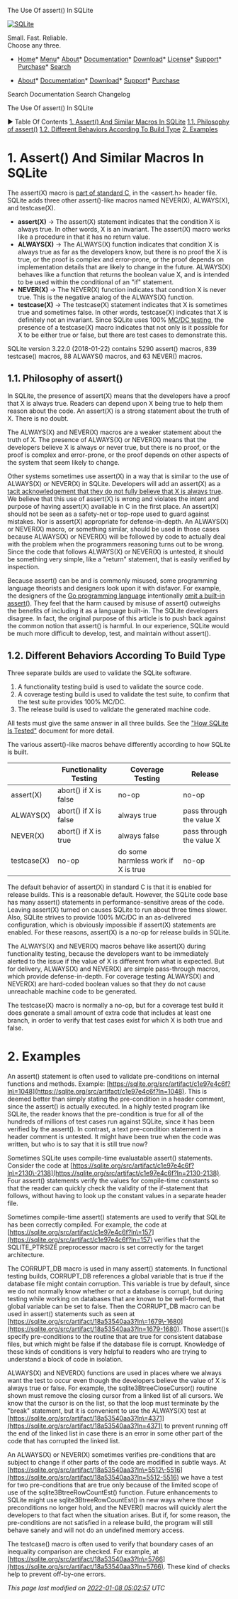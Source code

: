 




The Use Of assert() In SQLite




[![SQLite](images/sqlite370_banner.gif)](index.html)


Small. Fast. Reliable.  
Choose any three.


* [Home](index.html)* [Menu](javascript:void(0))* [About](about.html)* [Documentation](docs.html)* [Download](download.html)* [License](copyright.html)* [Support](support.html)* [Purchase](prosupport.html)* [Search](javascript:void(0))




* [About](about.html)* [Documentation](docs.html)* [Download](download.html)* [Support](support.html)* [Purchase](prosupport.html)






Search Documentation
Search Changelog










The Use Of assert() In SQLite


►
Table Of Contents
[1\. Assert() And Similar Macros In SQLite](#assert_and_similar_macros_in_sqlite)
[1\.1\. Philosophy of assert()](#philosophy_of_assert_)
[1\.2\. Different Behaviors According To Build Type](#different_behaviors_according_to_build_type)
[2\. Examples](#examples)




# 1\. Assert() And Similar Macros In SQLite



The assert(X) macro is 
[part of standard C](https://en.wikipedia.org/wiki/Assert.h), in the
\<assert.h\> header file.
SQLite adds three other assert()\-like macros named NEVER(X), ALWAYS(X),
and testcase(X).



* **assert(X)** →
The assert(X) statement indicates that the condition X is always true.
In other words, X is an invariant. The assert(X) macro works like a
procedure in that it has no return value.
* **ALWAYS(X)** →
The ALWAYS(X) function indicates that condition X is always true as far
as the developers know, but there is no proof the X is true, or the
proof is complex and error\-prone, or the proof depends on implementation
details that are likely to change in the future. ALWAYS(X) behaves like
a function that returns the boolean value X, and is intended to be used
within the conditional of an "if" statement.
* **NEVER(X)** →
The NEVER(X) function indicates that condition X is never true. This
is the negative analog of the ALWAYS(X) function.
* **testcase(X)** →
The testcase(X) statement indicates that X is sometimes true and sometimes
false. In other words, testcase(X) indicates that X is definitely not an
invariant. Since SQLite uses 100% [MC/DC testing](testing.html#mcdc), the presence of a
testcase(X) macro indicates that not only is it possible for X to be either
true or false, but there are test cases to demonstrate this.



SQLite version 3\.22\.0 (2018\-01\-22\) contains 5290 assert() macros,
839 testcase() macros, 88 ALWAYS() macros, and 63 NEVER() macros.



## 1\.1\. Philosophy of assert()


In SQLite, the presence of assert(X) means that the developers have
a proof that X is always true. Readers can depend upon X being true to
help them reason about the code. An assert(X) is a strong statement
about the truth of X. There is no doubt.



The ALWAYS(X) and NEVER(X) macros are a weaker statement about the
truth of X. The presence of ALWAYS(X) or NEVER(X) means that the developers
believe X is always or never true, but there is no proof, or the proof
is complex and error\-prone, or the proof depends on other aspects 
of the system that seem likely to change.



Other systems sometimes use assert(X) in a way that is
similar to the use of ALWAYS(X) or NEVER(X) in SQLite.
Developers will add an assert(X) as a 
[tacit acknowledgement that they
do not fully believe that X is always true](https://blog.regehr.org/archives/1576).
We believe that this use of assert(X) is wrong and violates the intent
and purpose of having assert(X) available in C in the first place.
An assert(X) should not be seen as a safety\-net or top\-rope used to
guard against mistakes. Nor is assert(X) appropriate for defense\-in\-depth.
An ALWAYS(X) or NEVER(X) macro, or something similar, should be used in 
those cases because ALWAYS(X) or NEVER(X) will be followed by code to
actually deal with the problem when the programmers reasoning
turns out to be wrong. Since the code that follows ALWAYS(X) or NEVER(X)
is untested, it should be something very simple, like a "return" statement,
that is easily verified by inspection.




Because assert() can be and is commonly misused, some programming language
theorists and designers look upon it with disfavor.
For example, the designers of the [Go programming language](https://golang.org) 
intentionally [omit a built\-in assert()](https://golang.org/doc/faq#assertions).
They feel that the harm caused by misuse of assert()
outweighs the benefits of including it as a language built\-in.
The SQLite developers disagree. In fact, the original purpose of this
article is to push back against the common notion that assert() is harmful.
In our experience, SQLite would be much more difficult to develop, test,
and maintain without assert().



## 1\.2\. Different Behaviors According To Build Type


Three separate builds are used to validate the SQLite software.


1. A functionality testing build is used to validate the source code.
2. A coverage testing build is used to validate the test suite, to confirm
 that the test suite provides 100% MC/DC.
3. The release build is used to validate the generated machine code.


All tests must give the same answer in all three
builds. See the ["How SQLite Is Tested"](testing.html) document for more detail.



The various assert()\-like
macros behave differently according to how SQLite is built.





|  | Functionality Testing | Coverage Testing | Release |
| --- | --- | --- | --- |
| assert(X) | abort() if X is false | no\-op | no\-op |
| ALWAYS(X) | abort() if X is false | always true | pass through the value X |
| NEVER(X) | abort() if X is true | always false | pass through the value X |
| testcase(X) | no\-op | do some harmless work if X is true | no\-op |


The default behavior of assert(X) in standard C is that it is enabled
for release builds. This is a reasonable default. However, the
SQLite code base has many assert() statements in performance\-sensitive
areas of the code. Leaving assert(X) turned on causes SQLite to run about
three times slower. Also, SQLite strives to provide 100% MC/DC in an
as\-delivered configuration, which is obviously impossible if assert(X)
statements are enabled. For these reasons, assert(X) is a no\-op for
release builds in SQLite.



The ALWAYS(X) and NEVER(X) macros behave like assert(X) during
functionality testing, because the developers want to be immediately
alerted to the issue if the value of X is different from what is expected.
But for delivery, ALWAYS(X) and NEVER(X) are simple pass\-through macros,
which provide defense\-in\-depth. For coverage testing ALWAYS(X) and NEVER(X)
are hard\-coded boolean values so that they do not cause unreachable
machine code to be generated.



The testcase(X) macro is normally a no\-op, but for a coverage test
build it does generate a small amount of extra code that includes at least
one branch, in order to verify that test cases exist for which X is both
true and false.



# 2\. Examples


An assert() statement is often used to validate pre\-conditions on 
internal functions and methods.
Example: [https://sqlite.org/src/artifact/c1e97e4c6f?ln\=1048](https://sqlite.org/src/artifact/c1e97e4c6f?ln=1048).
This is deemed better than simply stating the pre\-condition in a header 
comment, since the assert() is actually executed. In a highly tested
program like SQLite, the reader knows that the pre\-condition is true
for all of the hundreds of millions of test cases run against SQLite,
since it has been verified by the assert().
In contrast, a text pre\-condition statement in a header comment
is untested. It might have been true when the code was written, 
but who is to say that it is still true now?




Sometimes SQLite uses compile\-time evaluatable assert() statements.
Consider the code at
[https://sqlite.org/src/artifact/c1e97e4c6f?ln\=2130\-2138](https://sqlite.org/src/artifact/c1e97e4c6f?ln=2130-2138).
Four assert() statements verify the values for compile\-time constants
so that the reader can quickly check the validity of the if\-statement
that follows, without having to look up the constant values in a separate
header file.




Sometimes compile\-time assert() statements are used to verify that
SQLite has been correctly compiled. For example, the code at
[https://sqlite.org/src/artifact/c1e97e4c6f?ln\=157](https://sqlite.org/src/artifact/c1e97e4c6f?ln=157)
verifies that the SQLITE\_PTRSIZE preprocessor macro is set correctly
for the target architecture.




The CORRUPT\_DB macro is used in many assert() statements.
In functional testing builds, CORRUPT\_DB references a global variable
that is true if the database file might contain corruption. This variable
is true by default, since we do not normally know whether or not a database
is corrupt, but during testing while working on databases that are known
to be well\-formed, that global variable can be set to false.
Then the CORRUPT\_DB macro
can be used in assert() statements such as seen at
[https://sqlite.org/src/artifact/18a53540aa3?ln\=1679\-1680](https://sqlite.org/src/artifact/18a53540aa3?ln=1679-1680).
Those assert()s specify pre\-conditions to the routine that are true for
consistent database files, but which might be false if the database file
is corrupt. Knowledge of these kinds of conditions is very helpful to
readers who are trying to understand a block of code in isolation.




ALWAYS(X) and NEVER(X) functions are used in places where we always
want the test to occur even though the developers believe the value of
X is always true or false. For example, the sqlite3BtreeCloseCursor()
routine shown must remove the closing cursor from a linked list of all
cursors. We know that the cursor is on the list, so that the loop
must terminate by the "break" statement, but it is convenient to
use the ALWAYS(X) test at
[https://sqlite.org/src/artifact/18a53540aa3?ln\=4371](https://sqlite.org/src/artifact/18a53540aa3?ln=4371) to prevent
running off the end of the linked list in case there is an error in some
other part of the code that has corrupted the linked list.




An ALWAYS(X) or NEVER(X) sometimes verifies pre\-conditions that are
subject to change if other parts of the code are modified in
subtle ways. At [https://sqlite.org/src/artifact/18a53540aa3?ln\=5512\-5516](https://sqlite.org/src/artifact/18a53540aa3?ln=5512-5516)
we have a test for two pre\-conditions that are true only because
of the limited scope of use of the sqlite3BtreeRowCountEst() function.
Future enhancements to SQLite might use sqlite3BtreeRowCountEst() in
new ways where those preconditions no longer hold, and the NEVER()
macros will quickly alert the developers to that fact when the
situation arises. But if, for some reason, the pre\-conditions are
not satisfied in a release build, the program will still behave sanely
and will not do an undefined memory access.




The testcase() macro is often used to verify that boundary
cases of an inequality comparison are checked. For example, at
[https://sqlite.org/src/artifact/18a53540aa3?ln\=5766](https://sqlite.org/src/artifact/18a53540aa3?ln=5766). These
kind of checks help to prevent off\-by\-one errors.


*This page last modified on [2022\-01\-08 05:02:57](https://sqlite.org/docsrc/honeypot) UTC* 


